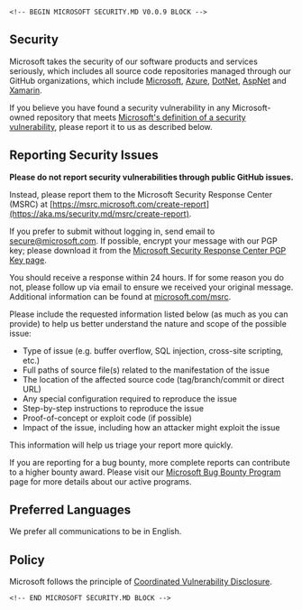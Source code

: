 ```{=html}
<!-- BEGIN MICROSOFT SECURITY.MD V0.0.9 BLOCK -->
```

## Security

Microsoft takes the security of our software products and services
seriously, which includes all source code repositories managed through
our GitHub organizations, which include
[Microsoft](https://github.com/Microsoft),
[Azure](https://github.com/Azure), [DotNet](https://github.com/dotnet),
[AspNet](https://github.com/aspnet) and
[Xamarin](https://github.com/xamarin).

If you believe you have found a security vulnerability in any
Microsoft-owned repository that meets [Microsoft's definition of a
security vulnerability](https://aka.ms/security.md/definition), please
report it to us as described below.

## Reporting Security Issues

**Please do not report security vulnerabilities through public GitHub
issues.**

Instead, please report them to the Microsoft Security Response Center
(MSRC) at
[https://msrc.microsoft.com/create-report](https://aka.ms/security.md/msrc/create-report).

If you prefer to submit without logging in, send email to
<secure@microsoft.com>. If possible, encrypt your message with our PGP
key; please download it from the [Microsoft Security Response Center PGP
Key page](https://aka.ms/security.md/msrc/pgp).

You should receive a response within 24 hours. If for some reason you do
not, please follow up via email to ensure we received your original
message. Additional information can be found at
[microsoft.com/msrc](https://www.microsoft.com/msrc).

Please include the requested information listed below (as much as you
can provide) to help us better understand the nature and scope of the
possible issue:

- Type of issue (e.g. buffer overflow, SQL injection, cross-site
    scripting, etc.)
- Full paths of source file(s) related to the manifestation of the
    issue
- The location of the affected source code (tag/branch/commit or
    direct URL)
- Any special configuration required to reproduce the issue
- Step-by-step instructions to reproduce the issue
- Proof-of-concept or exploit code (if possible)
- Impact of the issue, including how an attacker might exploit the
    issue

This information will help us triage your report more quickly.

If you are reporting for a bug bounty, more complete reports can
contribute to a higher bounty award. Please visit our [Microsoft Bug
Bounty Program](https://aka.ms/security.md/msrc/bounty) page for more
details about our active programs.

## Preferred Languages

We prefer all communications to be in English.

## Policy

Microsoft follows the principle of [Coordinated Vulnerability
Disclosure](https://aka.ms/security.md/cvd).

```{=html}
<!-- END MICROSOFT SECURITY.MD BLOCK -->
```
